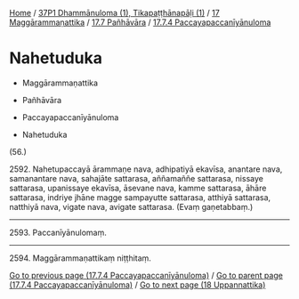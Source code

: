 
[Home](/) / [37P1 Dhammānuloma (1), Tikapaṭṭhānapāḷi (1)](../../...md) / [17 Maggārammaṇattika](../...md) / [17.7 Pañhāvāra](...md) / [17.7.4 Paccayapaccanīyānuloma](../37P1/17/17.7/17.7.4.md)

# Nahetuduka

* Maggārammaṇattika

* Pañhāvāra

* Paccayapaccanīyānuloma

* Nahetuduka

(56.)

2592\. Nahetupaccayā ārammaṇe nava, adhipatiyā ekavīsa, anantare nava, samanantare nava, sahajāte sattarasa, aññamaññe sattarasa, nissaye sattarasa, upanissaye ekavīsa, āsevane nava, kamme sattarasa, āhāre sattarasa, indriye jhāne magge sampayutte sattarasa, atthiyā sattarasa, natthiyā nava, vigate nava, avigate sattarasa. (Evaṃ gaṇetabbaṃ.)

---

2593\. Paccanīyānulomaṃ.



---

2594\. Maggārammaṇattikaṃ niṭṭhitaṃ.



[Go to previous page (17.7.4 Paccayapaccanīyānuloma)](../37P1/17/17.7/17.7.4.md) / [Go to parent page (17.7.4 Paccayapaccanīyānuloma)](../37P1/17/17.7/17.7.4.md) / [Go to next page (18 Uppannattika)](../../../18.md)


